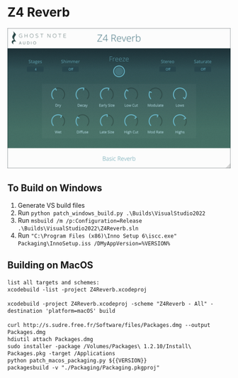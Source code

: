 # Z4 Reverb

![User Interface](interface.png)

## To Build on Windows

1. Generate VS build files
2. Run `python patch_windows_build.py .\Builds\VisualStudio2022`
3. Run `msbuild /m /p:Configuration=Release .\Builds\VisualStudio2022\Z4Reverb.sln`
4. Run `"C:\Program Files (x86)\Inno Setup 6\iscc.exe" Packaging\InnoSetup.iss /DMyAppVersion=%VERSION%`

## Building on MacOS

    list all targets and schemes:
    xcodebuild -list -project Z4Reverb.xcodeproj

    xcodebuild -project Z4Reverb.xcodeproj -scheme "Z4Reverb - All" -destination 'platform=macOS' build

    curl http://s.sudre.free.fr/Software/files/Packages.dmg --output Packages.dmg
    hdiutil attach Packages.dmg
    sudo installer -package /Volumes/Packages\ 1.2.10/Install\ Packages.pkg -target /Applications 
    python patch_macos_packaging.py ${{VERSION}}
    packagesbuild -v "./Packaging/Packaging.pkgproj"